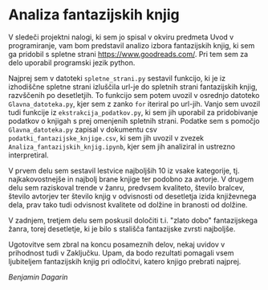 # Analiza fantazijskih knjig

V sledeči projektni nalogi, ki sem jo spisal v okviru predmeta Uvod v programiranje, vam bom predstavil analizo izbora fantazijskih knjig, ki sem ga pridobil s spletne strani <https://www.goodreads.com/>. Pri tem sem za delo uporabil programski jezik python.

Najprej sem v datoteki `spletne_strani.py` sestavil funkcijo, ki je iz izhodiščne spletne strani izluščila url-je do spletnih strani fantazijskih knjig, razvščenih po desetletjih. To funkcijo sem potem uvozil v osrednjo datoteko `Glavna_datoteka.py`, kjer sem z zanko `for` iteriral po url-jih. Vanjo sem uvozil tudi funkcije iz `ekstrakcija_podatkov.py`, ki sem jih uporabil za pridobivanje podatkov o knjigah s prej omenjenih spletnih strani. Podatke sem s pomočjo `Glavna_datoteka.py` zapisal v dokumentu csv `podatki_fantazijske_knjige.csv`, ki sem jih uvozil v zvezek `Analiza_fantazijskih_knjig.ipynb`, kjer sem jih analiziral in ustrezno interpretiral.

V prvem delu sem sestavil lestvice najboljših 10 iz vsake kategorije, tj. najkakovostnejše in najbolj brane knjige ter podobno za avtorje. V drugem delu sem raziskoval trende v žanru, predvsem kvaliteto, število bralcev, število avtorjev ter število knjig v odvisnosti od desetletja izida književnega dela, prav tako tudi odvisnost kvalitete od dolžine in branosti od dolžine.

V zadnjem, tretjem delu sem poskusil določiti t.i. "zlato dobo" fantazijskega žanra, torej desetletje, ki je bilo s stališča fantazijske zvrsti najboljše.

Ugotovitve sem zbral na koncu posameznih delov, nekaj uvidov v prihodnost tudi v Zaključku. Upam, da bodo rezultati pomagali vsem ljubiteljem fantazijskih knjig pri odločitvi, katero knjigo prebrati najprej.

*Benjamin Dagarin*





